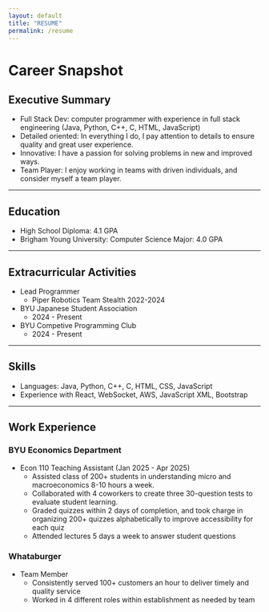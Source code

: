 ```yaml
---
layout: default
title: "RESUME"
permalink: /resume
---
```

# Career Snapshot
  ## Executive Summary
  
  * Full Stack Dev: computer programmer with experience in full stack engineering (Java, Python, C++, C, HTML, JavaScript)
  * Detailed oriented: In everything I do, I pay attention to details to ensure quality and great user experience.
  * Innovative: I have a passion for solving problems in new and improved ways.
  * Team Player: I enjoy working in teams with driven individuals, and consider myself a team player.

  ---

  ## Education
  
  * High School Diploma: 4.1 GPA
  * Brigham Young University: Computer Science Major: 4.0 GPA

  ---

  ## Extracurricular Activities

  * Lead Programmer
    * Piper Robotics Team Stealth 2022-2024
  * BYU Japanese Student Association
    * 2024 - Present
  * BYU Competive Programming Club
    * 2024 - Present

  ---

  ## Skills
  
  * Languages: Java, Python, C++, C, HTML, CSS, JavaScript
  * Experience with React, WebSocket, AWS, JavaScript XML, Bootstrap

  ---

  ## Work Experience

  ### BYU Economics Department
  * Econ 110 Teaching Assistant (Jan 2025 - Apr 2025)
    * Assisted class of 200+ students in understanding micro and macroeconomics 8-10 hours a week.
    * Collaborated with 4 coworkers to create three 30-question tests to evaluate student learning. 
    * Graded quizzes within 2 days of completion, and took charge in organizing 200+ quizzes alphabetically to improve accessibility for each quiz
    * Attended lectures 5 days a week to answer student questions
      
  ### Whataburger
  * Team Member
    * Consistently served 100+ customers an hour to deliver timely and quality service
    * Worked in 4 different roles within establishment as needed by team
